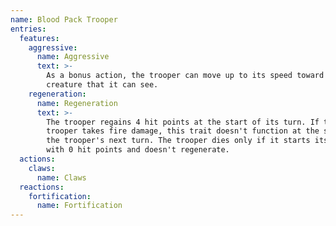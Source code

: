 ```yaml
---
name: Blood Pack Trooper
entries:
  features:
    aggressive:
      name: Aggressive
      text: >-
        As a bonus action, the trooper can move up to its speed toward a hostile
        creature that it can see.
    regeneration:
      name: Regeneration
      text: >-
        The trooper regains 4 hit points at the start of its turn. If the
        trooper takes fire damage, this trait doesn't function at the start of
        the trooper's next turn. The trooper dies only if it starts its turn
        with 0 hit points and doesn't regenerate.
  actions:
    claws:
      name: Claws
  reactions:
    fortification:
      name: Fortification
---
```

